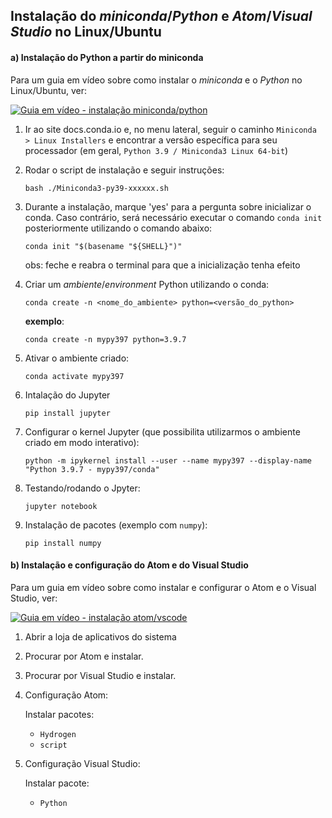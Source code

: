 ## Instalação do *miniconda*/*Python* e *Atom*/*Visual Studio* no Linux/Ubuntu

#### a) Instalação do Python a partir do miniconda

Para um guia em vídeo sobre como instalar o *miniconda* e o *Python* no Linux/Ubuntu, ver:

[![Guia em vídeo - instalação miniconda/python](https://img.youtube.com/vi/Tk-B6Nm8qOY/0.jpg)](https://www.youtube.com/watch?v=Tk-B6Nm8qOY)

1. Ir ao site docs.conda.io e, no menu lateral, seguir o caminho `Miniconda > Linux Installers` e encontrar a versão específica para seu processador (em geral, `Python 3.9 / Miniconda3 Linux 64-bit`)

2. Rodar o script de instalação e seguir instruções:

    ```
    bash ./Miniconda3-py39-xxxxxx.sh
    ```

3. Durante a instalação, marque 'yes' para a pergunta sobre inicializar o conda. Caso contrário, será necessário executar o comando `conda init` posteriormente utilizando o comando abaixo:

    ```
    conda init "$(basename "${SHELL}")"
    ```

    obs: feche e reabra o terminal para que a inicialização tenha efeito

4. Criar um *ambiente*/*environment* Python utilizando o conda:

    ```
    conda create -n <nome_do_ambiente> python=<versão_do_python>
    ```

    **exemplo**:

    ```
    conda create -n mypy397 python=3.9.7
    ```

5. Ativar o ambiente criado:

    ```
    conda activate mypy397
    ```

5. Intalação do Jupyter

    ```
    pip install jupyter
    ```

6. Configurar o kernel Jupyter (que possibilita utilizarmos o ambiente criado em modo interativo):

    ```
    python -m ipykernel install --user --name mypy397 --display-name "Python 3.9.7 - mypy397/conda"
    ```

7. Testando/rodando o Jpyter:

    ```
    jupyter notebook
    ```

8. Instalação de pacotes (exemplo com `numpy`):

    ```
    pip install numpy
    ```


#### b) Instalação e configuração do Atom e do Visual Studio 

Para um guia em vídeo sobre como instalar e configurar o Atom e o Visual Studio, ver:

[![Guia em vídeo - instalação atom/vscode](https://img.youtube.com/vi/I_fc9GvOAQE/0.jpg)](https://www.youtube.com/watch?v=I_fc9GvOAQE)

1. Abrir a loja de aplicativos do sistema

2. Procurar por Atom e instalar.

3. Procurar por Visual Studio e instalar.

4. Configuração Atom:

    Instalar pacotes:
    - `Hydrogen`
    - `script`

5. Configuração Visual Studio:

    Instalar pacote:
    - `Python`
